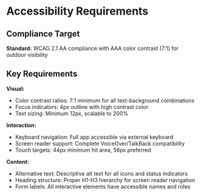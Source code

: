 # Accessibility Requirements

## Compliance Target
**Standard:** WCAG 2.1 AA compliance with AAA color contrast (7:1) for outdoor visibility

## Key Requirements
**Visual:**
- Color contrast ratios: 7:1 minimum for all text-background combinations
- Focus indicators: 4px outline with high contrast color
- Text sizing: Minimum 12px, scalable to 200%

**Interaction:**
- Keyboard navigation: Full app accessible via external keyboard
- Screen reader support: Complete VoiceOver/TalkBack compatibility
- Touch targets: 44px minimum hit area, 56px preferred

**Content:**
- Alternative text: Descriptive alt text for all icons and status indicators
- Heading structure: Proper H1-H3 hierarchy for screen reader navigation
- Form labels: All interactive elements have accessible names and roles
